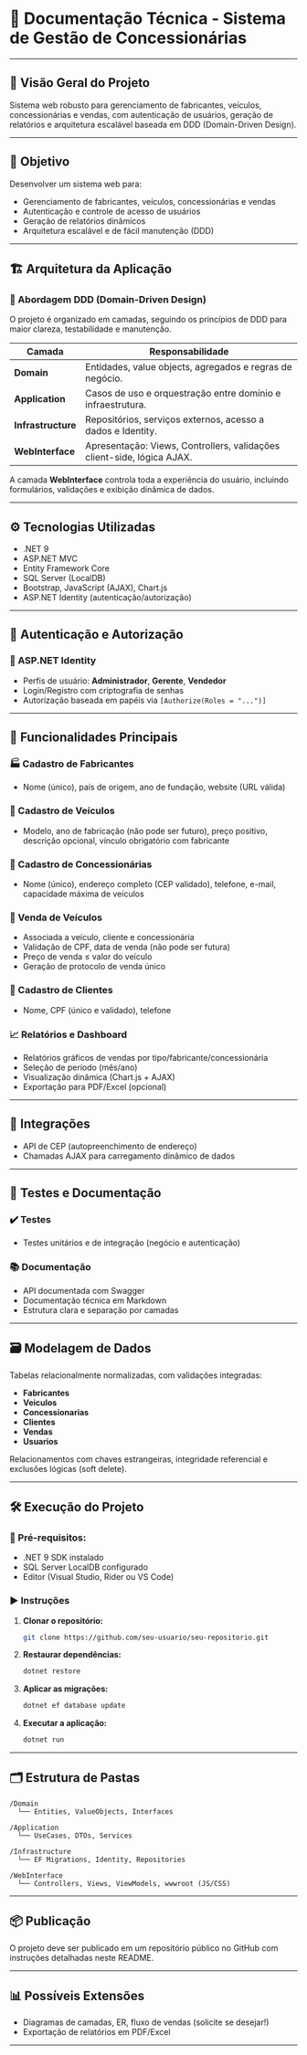 # 📘 Documentação Técnica - Sistema de Gestão de Concessionárias

---

## 🧾 Visão Geral do Projeto

Sistema web robusto para gerenciamento de fabricantes, veículos, concessionárias e vendas, com autenticação de usuários, geração de relatórios e arquitetura escalável baseada em DDD (Domain-Driven Design).

---

## 🎯 Objetivo

Desenvolver um sistema web para:

- Gerenciamento de fabricantes, veículos, concessionárias e vendas
- Autenticação e controle de acesso de usuários
- Geração de relatórios dinâmicos
- Arquitetura escalável e de fácil manutenção (DDD)

---

## 🏗️ Arquitetura da Aplicação

### 🧠 Abordagem DDD (Domain-Driven Design)

O projeto é organizado em camadas, seguindo os princípios de DDD para maior clareza, testabilidade e manutenção.

| Camada         | Responsabilidade                                                             |
| -------------- | --------------------------------------------------------------------------- |
| **Domain**         | Entidades, value objects, agregados e regras de negócio.                   |
| **Application**    | Casos de uso e orquestração entre domínio e infraestrutura.                |
| **Infrastructure** | Repositórios, serviços externos, acesso a dados e Identity.                |
| **WebInterface**   | Apresentação: Views, Controllers, validações client-side, lógica AJAX.     |

A camada **WebInterface** controla toda a experiência do usuário, incluindo formulários, validações e exibição dinâmica de dados.

---

## ⚙️ Tecnologias Utilizadas

- .NET 9
- ASP.NET MVC
- Entity Framework Core
- SQL Server (LocalDB)
- Bootstrap, JavaScript (AJAX), Chart.js
- ASP.NET Identity (autenticação/autorização)

---

## 🔐 Autenticação e Autorização

### 🔧 ASP.NET Identity

- Perfis de usuário: **Administrador**, **Gerente**, **Vendedor**
- Login/Registro com criptografia de senhas
- Autorização baseada em papéis via `[Authorize(Roles = "...")]`

---

## 🧩 Funcionalidades Principais

### 🏭 Cadastro de Fabricantes
- Nome (único), país de origem, ano de fundação, website (URL válida)

### 🚗 Cadastro de Veículos
- Modelo, ano de fabricação (não pode ser futuro), preço positivo, descrição opcional, vínculo obrigatório com fabricante

### 🏢 Cadastro de Concessionárias
- Nome (único), endereço completo (CEP validado), telefone, e-mail, capacidade máxima de veículos

### 🧾 Venda de Veículos
- Associada a veículo, cliente e concessionária
- Validação de CPF, data de venda (não pode ser futura)
- Preço de venda ≤ valor do veículo
- Geração de protocolo de venda único

### 👤 Cadastro de Clientes
- Nome, CPF (único e validado), telefone

### 📈 Relatórios e Dashboard
- Relatórios gráficos de vendas por tipo/fabricante/concessionária
- Seleção de período (mês/ano)
- Visualização dinâmica (Chart.js + AJAX)
- Exportação para PDF/Excel (opcional)

---

## 🔗 Integrações

- API de CEP (autopreenchimento de endereço)
- Chamadas AJAX para carregamento dinâmico de dados

---

## 🧪 Testes e Documentação

### ✔️ Testes
- Testes unitários e de integração (negócio e autenticação)

### 📚 Documentação
- API documentada com Swagger
- Documentação técnica em Markdown
- Estrutura clara e separação por camadas

---

## 🗃️ Modelagem de Dados

Tabelas relacionalmente normalizadas, com validações integradas:

- **Fabricantes**
- **Veiculos**
- **Concessionarias**
- **Clientes**
- **Vendas**
- **Usuarios**

Relacionamentos com chaves estrangeiras, integridade referencial e exclusões lógicas (soft delete).

---

## 🛠️ Execução do Projeto

### 📌 Pré-requisitos:
- .NET 9 SDK instalado
- SQL Server LocalDB configurado
- Editor (Visual Studio, Rider ou VS Code)

### ▶️ Instruções

1. **Clonar o repositório:**
   ```bash
   git clone https://github.com/seu-usuario/seu-repositorio.git
   ```
2. **Restaurar dependências:**
   ```bash
   dotnet restore
   ```
3. **Aplicar as migrações:**
   ```bash
   dotnet ef database update
   ```
4. **Executar a aplicação:**
   ```bash
   dotnet run
   ```

---

## 🗂️ Estrutura de Pastas

```
/Domain
  └── Entities, ValueObjects, Interfaces

/Application
  └── UseCases, DTOs, Services

/Infrastructure
  └── EF Migrations, Identity, Repositories

/WebInterface
  └── Controllers, Views, ViewModels, wwwroot (JS/CSS)
```

---

## 📦 Publicação

O projeto deve ser publicado em um repositório público no GitHub com instruções detalhadas neste README.

---

## 📊 Possíveis Extensões

- Diagramas de camadas, ER, fluxo de vendas (solicite se desejar!)
- Exportação de relatórios em PDF/Excel

---
